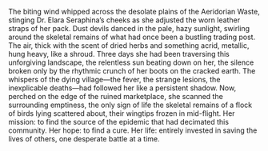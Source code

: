 The biting wind whipped across the desolate plains of the Aeridorian Waste, stinging Dr. Elara Seraphina’s cheeks as she adjusted the worn leather straps of her pack.  Dust devils danced in the pale, hazy sunlight, swirling around the skeletal remains of what had once been a bustling trading post.  The air, thick with the scent of dried herbs and something acrid, metallic, hung heavy, like a shroud.  Three days she had been traversing this unforgiving landscape, the relentless sun beating down on her, the silence broken only by the rhythmic crunch of her boots on the cracked earth.  The whispers of the dying village—the fever, the strange lesions, the inexplicable deaths—had followed her like a persistent shadow.  Now, perched on the edge of the ruined marketplace, she scanned the surrounding emptiness, the only sign of life the skeletal remains of a flock of birds lying scattered about, their wingtips frozen in mid-flight.  Her mission: to find the source of the epidemic that had decimated this community.  Her hope: to find a cure.  Her life: entirely invested in saving the lives of others, one desperate battle at a time.
